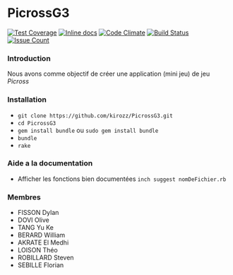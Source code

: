# PicrossG3

<a href="https://codeclimate.com/github/kirozz/PicrossG3/coverage"><img src="https://codeclimate.com/github/kirozz/PicrossG3/badges/coverage.svg" alt="Test Coverage"></a>
<a href="http://inch-ci.org/github/kirozz/PicrossG3"><img src="http://inch-ci.org/github/kirozz/PicrossG3.svg?branch=master" alt="Inline docs"></a>
<a href="https://codeclimate.com/github/kirozz/PicrossG3"><img src="https://codeclimate.com/github/kirozz/PicrossG3/badges/gpa.svg" alt="Code Climate"></a>
<a href="https://travis-ci.org/kirozz/PicrossG3"><img src="https://travis-ci.org/kirozz/PicrossG3.svg" alt="Build Status"></a>
<a href="https://codeclimate.com/github/kirozz/PicrossG3"><img src="https://codeclimate.com/github/kirozz/PicrossG3/badges/issue_count.svg" alt="Issue Count"></a>

### Introduction

Nous avons comme objectif de créer une application (mini jeu) de jeu *Picross*

### Installation

* `git clone https://github.com/kirozz/PicrossG3.git`
* `cd PicrossG3`
* `gem install bundle` ou `sudo gem install bundle`
* `bundle`
* `rake`

### Aide a la documentation

* Afficher les fonctions bien documentées `inch suggest nomDeFichier.rb`

### Membres
* FISSON Dylan
* DOVI Olive
* TANG Yu Ke
* BERARD William
* AKRATE El Medhi
* LOISON Théo
* ROBILLARD Steven
* SEBILLE Florian
